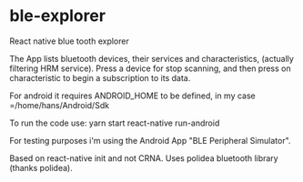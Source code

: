# ble-explorer
React native blue tooth explorer

The App lists bluetooth devices, their services and characteristics, (actually filtering HRM service). Press a device for stop scanning, and then press on characteristic to begin a subscription to its data.

For android it requires ANDROID_HOME to be defined, in my case =/home/hans/Android/Sdk

To run the code use:
yarn start 
react-native run-android

For testing purposes i'm using the Android App "BLE Peripheral Simulator".

Based on react-native init and not CRNA.
Uses polidea bluetooth library (thanks polidea).
